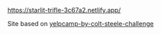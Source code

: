 https://starlit-trifle-3c67a2.netlify.app/

Site based on [yelpcamp-by-colt-steele-challenge](https://www.codewell.cc/challenges/yelpcamp-by-colt-steele--6144c7c8a383e41090a3d84b)
